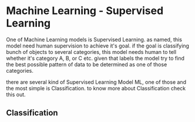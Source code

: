 # Machine Learning - Supervised Learning
One of Machine Learning models is Supervised Learning. as named, this model need human supervision to achieve it's goal. if the goal is classifying bunch of objects to several categories, this model needs human to tell whether it's  category A, B, or C etc. given that labels the model try to find the best possible pattern of data to be determined as one of those categories.

there are several kind of Supervised Learning Model ML, one of those and the most simple is Classification. to know more about Classification check this out.


## Classification
